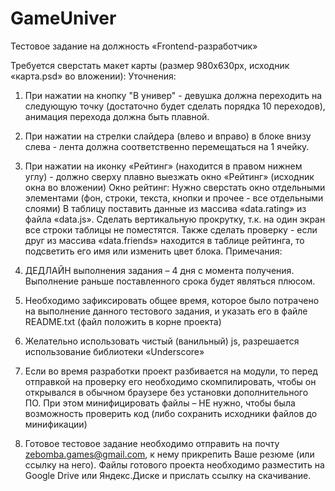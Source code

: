 # GameUniver
Тестовое задание
на должность «Frontend-разработчик»

Требуется сверстать макет карты  (размер 980х630px, исходник «карта.psd» во вложении):
Уточнения:
1) При нажатии на кнопку "В универ" - девушка должна переходить на следующую точку (достаточно будет сделать порядка 10 переходов), анимация перехода должна быть плавной. 

2) При нажатии на стрелки слайдера (влево и вправо) в блоке внизу слева - лента должна соответственно перемещаться на 1 ячейку.

3) При нажатии на иконку «Рейтинг» (находится в правом нижнем углу) - должно сверху плавно выезжать окно «Рейтинг» (исходник окна во вложении)
Окно рейтинг: 
Нужно сверстать окно отдельными элементами (фон, строки, текста, кнопки и прочее - все отдельными слоями)
В таблицу поставить данные из массива «data.rating» из файла «data.js». Сделать вертикальную прокрутку, т.к. на один экран все строки таблицы не поместятся.
Также сделать проверку - если друг из массива «data.friends» находится в таблице рейтинга, то подсветить его имя или изменить цвет блока.
Примечания:
1) ДЕДЛАЙН выполнения задания – 4 дня с момента получения. 
Выполнение раньше поставленного срока будет являться плюсом.
2) Необходимо зафиксировать общее время, которое было потрачено на выполнение данного тестового задания, и указать его в файле README.txt (файл положить в корне проекта)
3) Желательно использовать чистый (ванильный) js, разрешается использование библиотеки «Underscore»
4) Если во время разработки проект разбивается на модули, то перед отправкой на проверку его необходимо скомпилировать, чтобы он открывался в обычном браузере без установки дополнительного ПО. При этом минифицировать файлы – НЕ нужно, чтобы была возможность проверить код (либо сохранить исходники файлов до минификации)
5) Готовое тестовое задание необходимо отправить на почту zebomba.games@gmail.com, к нему прикрепить Ваше резюме (или ссылку на него). Файлы готового проекта необходимо разместить на Google Drive или Яндекс.Диске и прислать ссылку на скачивание.
